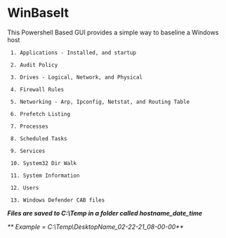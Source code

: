# WinBaseIt

This Powershell Based GUI provides a simple way to baseline a Windows host

     1. Applications - Installed, and startup

     2. Audit Policy

     3. Drives - Logical, Network, and Physical

     4. Firewall Rules

     5. Networking - Arp, Ipconfig, Netstat, and Routing Table

     6. Prefetch Listing

     7. Processes

     8. Scheduled Tasks

     9. Services

     10. System32 Dir Walk

     11. System Information

     12. Users

     13. Windows Defender CAB files


_**Files are saved to C:\Temp in a folder called hostname_date_time**_ 

_** Example = C:\Temp\DesktopName_02-22-21_08-00-00**_
